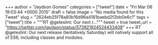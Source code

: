 
+++
author = "Jaydson Gomes"
categories = ["tweet"]
date = "Fri Mar 06 19:03:44 +0000 2015"
draft = false
image = "No media found for this Tweet"
slug = "2624eb25f78a80b16d96a4181baebd2f2bb0e6c1"
tags = ["tweet"]
title = """RT @geteslint: Our next r..."""
tweet = true
tweet_url = "https://twitter.com/jaydson/status/573921924524433409"
+++
RT @geteslint: Our next release (tentatively Saturday) will natively support all of ES6, including classes and modules.
